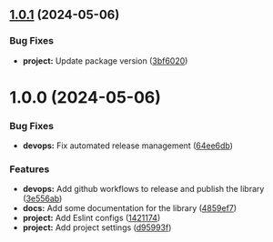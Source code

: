 ## [1.0.1](https://github.com/marksmall/eslint-config-marksmall/compare/v1.0.0...v1.0.1) (2024-05-06)


### Bug Fixes

* **project:** Update package version ([3bf6020](https://github.com/marksmall/eslint-config-marksmall/commit/3bf60206d7cbae661a337a9fc1f4ec1637ff30be))

# 1.0.0 (2024-05-06)


### Bug Fixes

* **devops:** Fix automated release management ([64ee6db](https://github.com/marksmall/eslint-config-marksmall/commit/64ee6db453c869906be6dd3dcf6bc4813610d605))


### Features

* **devops:** Add github workflows to release and publish the library ([3e556ab](https://github.com/marksmall/eslint-config-marksmall/commit/3e556abe31f6a23dcd1cd5b188b8fb927fa1f04e))
* **docs:** Add some documentation for the library ([4859ef7](https://github.com/marksmall/eslint-config-marksmall/commit/4859ef7fa5d7caa3f9d9ed2fdca596cf7bf4bc9b))
* **project:** Add Eslint configs ([1421174](https://github.com/marksmall/eslint-config-marksmall/commit/1421174f9c1f6d821e2b2f292ae93914880ec7fe))
* **project:** Add project settings ([d95993f](https://github.com/marksmall/eslint-config-marksmall/commit/d95993f146e9e1633db559bcefdd141cc105d379))
